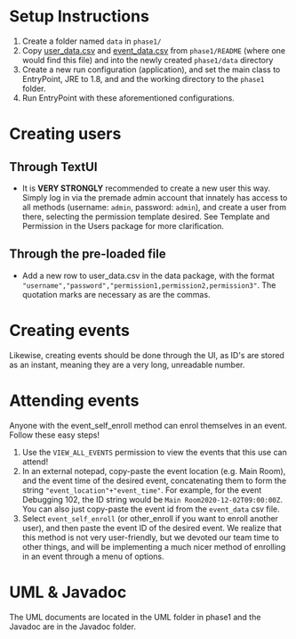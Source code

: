 # Setup Instructions
1. Create a folder named `data` in `phase1/`
2. Copy [user_data.csv](user_data.csv) and [event_data.csv](event_data.csv) from `phase1/README`
(where one would find this file) and into the newly 
created `phase1/data` directory
3. Create a new run configuration (application), and set
 the main class to EntryPoint, JRE to 1.8, and
 and the working directory to the `phase1` folder.
4. Run EntryPoint with these aforementioned configurations.

# Creating users
## Through TextUI
- It is **VERY STRONGLY** recommended to create a 
new user this way. Simply log in via the premade admin account that 
innately has access to all methods (username: `admin`, password: `admin`),
and create a user from there, selecting the permission template desired.
See Template and Permission in the Users package for more clarification.

## Through the pre-loaded file
- Add a new row to user_data.csv in the data package, with the format
`"username","password","permission1,permission2,permission3"`.
The quotation marks are necessary as are the commas.

# Creating events
Likewise, creating events should be done through the UI, 
as ID's are stored as an instant, meaning they are a very long, unreadable number.

# Attending events
Anyone with the event_self_enroll method can enrol themselves in an event.
 Follow these easy steps!
1. Use the `VIEW_ALL_EVENTS` permission to view the events that this use can attend!
2. In an external notepad, copy-paste the event location (e.g. Main Room), and the event time of the desired event, 
concatenating them to form the string `"event_location"+"event_time"`. For example, for the event Debugging 102, 
the ID string would be `Main Room2020-12-02T09:00:00Z`. You can also just copy-paste the event id from the `event_data` 
csv file.
3. Select `event_self_enroll` (or other_enroll if you want to enroll another user), and then paste the event ID of the desired event.
We realize that this method is not very user-friendly, but we devoted our team time to other things, and will be implementing a 
much nicer method of enrolling in an event through a menu of options.

# UML & Javadoc
The UML documents are located in the UML folder in phase1 and the Javadoc are in the Javadoc folder.